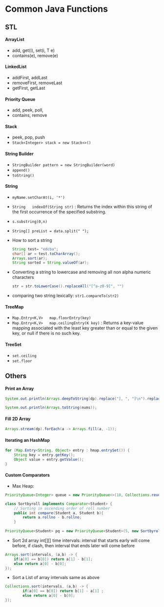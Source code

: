 # Common Java Functions

## STL 

#### ArrayList 
- add, get(i), set(i, T e)
- contains(e), remove(e)

#### LinkedList 
- addFirst, addLast
- removeFirst, removeLast
- getFirst, getLast

#### Priority Queue
- add, peek, poll, 
- contains, remove


#### Stack
- peek, pop, push
- `Stack<Integer> stack = new Stack<>()`


#### String Builder
- `StringBuilder pattern = new StringBuilder(word)`
- `append()` 	
- `toString()`


#### String 

- `myName.setCharAt(i, '*')`
- `String 	indexOf(String str)` : Returns the index within this string of the first occurrence of the specified substring.
- `s.substring(0,n)`
- `String[] preList = data.split(" ");`

- How to sort a string

    ``` java
    String test= "edcba";
    char[] ar = test.toCharArray();
    Arrays.sort(ar);
    String sorted = String.valueOf(ar);
    ```

- Converting a string to lowercase and removing all non alpha numeric characters
    ``` java   
    str = str.toLowerCase().replaceAll("[^a-z0-9]", "")
    ```

- comparing two string lexically: `str1.compareTo(str2)`

#### TreeMap
- `Map.Entry<K,V>   map.floorEntry(key)`
- `Map.Entry<K,V>	map.ceilingEntry(K key)` : Returns a key-value mapping associated with the least key greater than or equal to the given key, or null if there is no such key.

#### TreeSet
- `set.ceiling`
- `set.floor`


## Others

#### Print an Array

``` java
System.out.println(Arrays.deepToString(dp).replace("], ", "]\n").replace("[[", "[").replace("]]", "]"));

System.out.println(Arrays.toString(nums));
```

#### Fill 2D Array
``` java
Arrays.stream(dp).forEach(a -> Arrays.fill(a, -1));

```

#### Iterating an HashMap

``` java
for (Map.Entry<String, Object> entry : hmap.entrySet()) {
    String key = entry.getKey();
    Object value = entry.getValue();
}
```

#### Custom Comparators

- Max Heap:
 
``` java
PriorityQueue<Integer> queue = new PriorityQueue<>(10, Collections.reverseOrder());
```

``` java
class Sortbyroll implements Comparator<Student> {
    // Sorting in ascending order of roll number
    public int compare(Student a, Student b){
        return a.rollno - b.rollno;
    }
 
PriorityQueue<Student> pq = new PriorityQueue<Student>(5, new Sortbyroll());
```

- Sort 2d array int[][] time intervals: interval that starts early will come before, if clash, then interval that ends later will come before 

``` java
Arrays.sort(intervals, (a,b) -> {
    if(a[0] == b[0]) return a[1] - b[1];
    else return a[0] - b[0];
});
```

- Sort a List of array intervals same as above

``` java
Collections.sort(intervals, (a,b) -> {
        if(a[0] == b[0]) return b[1] - a[1] ;
        else return a[0] - b[0];
});

```



